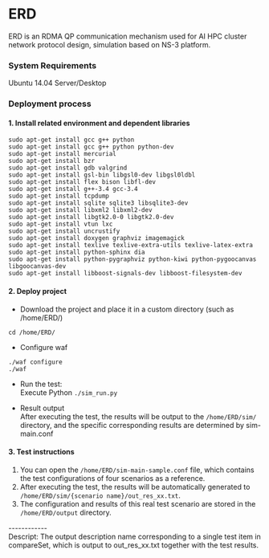 # ERD
ERD is an RDMA QP communication mechanism used for AI HPC cluster network protocol design, simulation based on NS-3 platform.

### System Requirements
Ubuntu 14.04 Server/Desktop

### Deployment process
#### 1. Install related environment and dependent libraries
```
sudo apt-get install gcc g++ python
sudo apt-get install gcc g++ python python-dev
sudo apt-get install mercurial
sudo apt-get install bzr
sudo apt-get install gdb valgrind
sudo apt-get install gsl-bin libgsl0-dev libgsl0ldbl
sudo apt-get install flex bison libfl-dev
sudo apt-get install g++-3.4 gcc-3.4
sudo apt-get install tcpdump
sudo apt-get install sqlite sqlite3 libsqlite3-dev 
sudo apt-get install libxml2 libxml2-dev 
sudo apt-get install libgtk2.0-0 libgtk2.0-dev
sudo apt-get install vtun lxc 
sudo apt-get install uncrustify 
sudo apt-get install doxygen graphviz imagemagick
sudo apt-get install texlive texlive-extra-utils texlive-latex-extra 
sudo apt-get install python-sphinx dia 
sudo apt-get install python-pygraphviz python-kiwi python-pygoocanvas libgoocanvas-dev
sudo apt-get install libboost-signals-dev libboost-filesystem-dev 
```

#### 2. Deploy project
* Download the project and place it in a custom directory (such as /home/ERD/)  <br>
```
cd /home/ERD/
```

* Configure waf  <br>
```
./waf configure 
./waf 
```

* Run the test:  <br>
Execute Python `./sim_run.py`  <br>

* Result output  <br>
After executing the test, the results will be output to the `/home/ERD/sim/` directory, and the specific corresponding results are determined by sim-main.conf  <br>

#### 3. Test instructions
1) You can open the `/home/ERD/sim-main-sample.conf` file, which contains the test configurations of four scenarios as a reference.  <br>
2) After executing the test, the results will be automatically generated to `/home/ERD/sim/{scenario name}/out_res_xx.txt`.  <br>
3) The configuration and results of this real test scenario are stored in the `/home/ERD/output` directory.  <br>


------------     <br> 
Descript: The output description name corresponding to a single test item in compareSet, which is output to out_res_xx.txt together with the test results.  <br>
​
